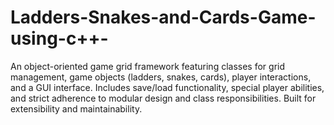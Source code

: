 # Ladders-Snakes-and-Cards-Game-using-c++-
An object-oriented game grid framework featuring classes for grid management, game objects (ladders, snakes, cards), player interactions, and a GUI interface. Includes save/load functionality, special player abilities, and strict adherence to modular design and class responsibilities. Built for extensibility and maintainability.

